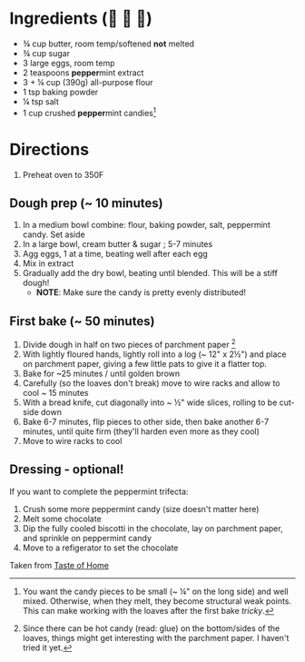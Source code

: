 # Ingredients (:milk_glass: :egg: :bread:)
- ¾ cup butter, room temp/softened **not** melted
- ¾ cup sugar
- 3 large eggs, room temp
- 2 teaspoons **pepper**mint extract
- 3 + ¼ cup (390g) all-purpose flour
- 1 tsp baking powder
- ¼ tsp salt
- 1 cup crushed **pepper**mint candies[^1]

# Directions
1. Preheat oven to 350F

## Dough prep (~ 10 minutes)
1. In a medium bowl combine: flour, baking powder, salt, peppermint candy. Set aside
2. In a large bowl, cream butter & sugar ; 5-7 minutes
3. Agg eggs, 1 at a time, beating well after each egg
4. Mix in extract
5. Gradually add the dry bowl, beating until blended. This will be a stiff dough!
    - **NOTE**: Make sure the candy is pretty evenly distributed!

## First bake (~ 50 minutes)
1. Divide dough in half on two pieces of parchment paper [^2]
2. With lightly floured hands, lightly roll into a log (~ 12" x 2½") and place on parchment paper, giving a few little pats to give it a flatter top.
3. Bake for ~25 minutes / until golden brown
4. Carefully (so the loaves don't break) move to wire racks and allow to cool ~ 15 minutes
5. With a bread knife, cut diagonally into ~ ½" wide slices, rolling to be cut-side down
6. Bake 6-7 minutes, flip pieces to other side, then bake another 6-7 minutes, until quite firm (they'll harden even more as they cool)
7. Move to wire racks to cool

## Dressing - optional!
If you want to complete the peppermint trifecta:
1. Crush some more peppermint candy (size doesn't matter here)
2. Melt some chocolate
3. Dip the fully cooled biscotti in the chocolate, lay on parchment paper, and sprinkle on peppermint candy
4. Move to a refigerator to set the chocolate

[^1]: You want the candy pieces to be small (~ ¼" on the long side) and well mixed. Otherwise, when they melt, they become structural weak points. This can make working with the loaves after the first bake _tricky_.
[^2]: Since there can be hot candy (read: glue) on the bottom/sides of the loaves, things might get interesting with the parchment paper. I haven't tried it yet.
 
Taken from [Taste of Home](https://www.tasteofhome.com/recipes/peppermint-biscotti/)
